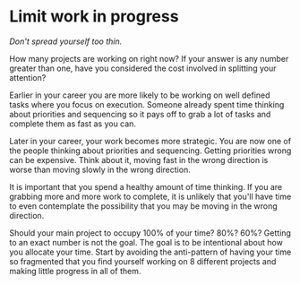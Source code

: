# Limit work in progress

_Don't spread yourself too thin._

<!-- Hook -->
<!-- Tool -->
<!-- Evidence -->
<!-- Story -->
<!-- Recap -->

<!--
Maybe tell them what they should be doing instead of starting by telling them
what they are doing wrong. Maybe _start_ with something like:

  Remember when you were early in your career? Chances are you were assigned
  a single task and you worked on that task until it was done. And then you
  got another...

  It turns out that is still a great way to work...

Something like that.
 -->

How many projects are working on right now? If your answer is any number
greater than one, have you considered the cost involved in splitting
your attention?

Earlier in your career you are more likely to be working on well defined tasks
where you focus on execution. Someone already spent time thinking about
priorities and sequencing so it pays off to grab a lot of tasks and complete
them as fast as you can.

Later in your career, your work becomes more
strategic. You are now one of the people
thinking about priorities and sequencing. Getting priorities wrong can be
expensive. Think about it, moving fast in the wrong direction is worse than moving slowly in the wrong direction.

It is important that you spend a
healthy amount of time thinking. If you are grabbing more and more work
to complete, it is unlikely that you'll have time to even contemplate the
possibility that you may be moving in the wrong direction.

Should your main
project to occupy 100% of your time? 80%? 60%?
Getting to an exact number
is not the goal. The goal is to be intentional about how you allocate your time.
Start by avoiding the anti-pattern of having your
time so fragmented that you find yourself
working on 8 different projects and making little progress in
all of them.

<!--
@TODO Talk about Little's Law using a practical example
@TODO Add exercises

Little's Law is a concept from queuing theory that can help you think about
healthy levels of work in progress.

```latexmath
\text{Cycle Time} = \frac{\text{Work in Progress}}{\text{Throughput}}
```

Where:

- Cycle Time is the average time it takes to complete a tasks
- Work in Progress is the average count of tasks in progress
- Throughput is the average amount of tasks done in a certain amount of time



Note that Little's Law doesn't work for making predictions about how many tasks
you will deliver in the future, but it can be used to understand the past.
What has happened to your Throughput when you had different levels of
Work in Progress? Is there an ideal Work in Progress level for you?
In general, you'll find that lower Work in Progress translates into more
Throughput.

@TODO add an example -->

